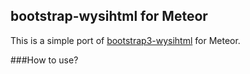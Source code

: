 ## bootstrap-wysihtml for Meteor

This is a simple port of [bootstrap3-wysihtml](https://github.com/Voog/wysihtml) for Meteor.

###How to use?



